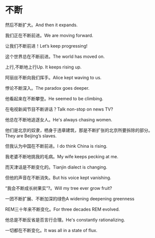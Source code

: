 # 不断

<p><span class="chinese">然后不断扩大。</span><span class="english">And then it expands.</span></p>

<p><span class="chinese">我们正在不断前进。</span><span class="english">We are moving forward.</span></p>

<p><span class="chinese">让我们不断前进！</span><span class="english">Let’s keep progressing!</span></p>

<p><span class="chinese">这个世界总在不断前进。</span><span class="english">The world has moved on.</span></p>

<p><span class="chinese">上行,不断地上行</span><span class="english">Up. It keeps rising up.</span></p>

<p><span class="chinese">阿丽丝不断向我们挥手。</span><span class="english">Alice kept waving to us.</span></p>

<p><span class="chinese">悖论不断深入。</span><span class="english">The paradox goes deeper.</span></p>

<p><span class="chinese">他看起来在不断攀登。</span><span class="english">He seemed to be climbing.</span></p>

<p><span class="chinese">在电视新闻节目不断讲话？</span><span class="english">Talk non-stop on news TV?</span></p>

<p><span class="chinese">他总在不断地追逐女人。</span><span class="english">He's always chasing women.</span></p>

<p><span class="chinese">他们是北京的奴隶，栖身于违章建筑，那是不断扩张的北京所要拆除的部分。</span><span class="english">They are Beijing’s slaves.</span></p>

<p><span class="chinese">但我认为中国在不断前进。</span><span class="english">I do think China is rising.</span></p>

<p><span class="chinese">我老婆不断地挑我的毛病。</span><span class="english">My wife keeps pecking at me.</span></p>

<p><span class="chinese">而天津话是不断变化的。</span><span class="english">Tianjin dialect is changing.</span></p>

<p><span class="chinese">但他的声音在不断消失。</span><span class="english">But his voice kept vanishing.</span></p>

<p><span class="chinese">“我会不断成长树果实”?。</span><span class="english">Will my tree ever grow fruit?</span></p>

<p><span class="chinese">一团不断扩展、不断加深的绿色</span><span class="english">A widening deepening greenness</span></p>

<p><span class="chinese">REM三十年来不断变化。</span><span class="english">For three decades REM evolved.</span></p>

<p><span class="chinese">他总是不断反省是否言行合理。</span><span class="english">He's constantly rationalizing.</span></p>

<p><span class="chinese">一切都在不断变化。</span><span class="english">It was all in a state of flux.</span></p>

